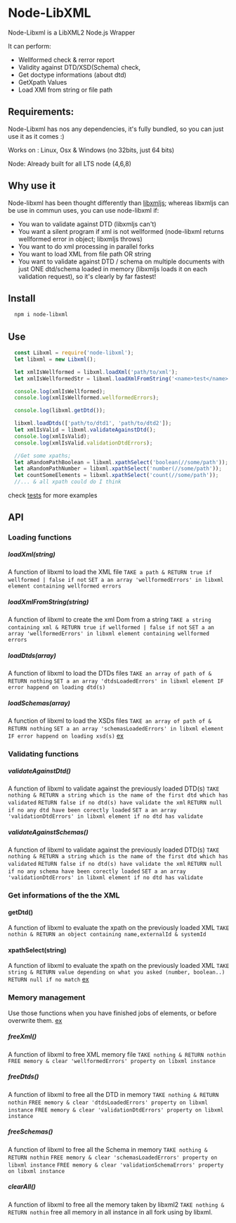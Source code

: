 Node-LibXML
==========

Node-Libxml is a LibXML2 Node.js Wrapper 

It can perform:  

- Wellformed check & rerror report
- Validity against DTD/XSD(Schema) check, 
- Get doctype informations (about dtd)
- GetXpath Values
- Load XMl from string or file path

## Requirements: 

Node-Libxml has nos any dependencies, it's fully bundled, so you can just use it as it comes :)

Works on : Linux, Osx & Windows (no 32bits, just 64 bits) 

Node: Already built for all LTS node (4,6,8)

## Why use it 
Node-libxml has been thought differently than [libxmljs](https://github.com/libxmljs/libxmljs); whereas libxmljs can be use in commun uses, you can use node-libxml if:
- You wan to validate against DTD (libxmljs can't)
- You want a silent program if xml is not wellformed (node-libxml returns wellformed error in object; libxmljs throws)
- You want to do xml processing in parallel forks
- You want to load XML from file path OR string
- You want to validate against DTD / schema on multiple documents with just ONE dtd/schema loaded in memory (libxmljs loads it on each validation request), so it's clearly by far fastest!



## Install

```bash
  npm i node-libxml
```

## Use

```javascript
  const Libxml = require('node-libxml');
  let libxml = new Libxml();

  let xmlIsWellformed = libxml.loadXml('path/to/xml');
  let xmlIsWellformedStr = libxml.loadXmlFromString('<name>test</name>');

  console.log(xmlIsWellformed);
  console.log(xmlIsWellformed.wellformedErrors);

  console.log(libxml.getDtd());

  libxml.loadDtds(['path/to/dtd1', 'path/to/dtd2']);
  let xmlIsValid = libxml.validateAgainstDtd();
  console.log(xmlIsValid);
  console.log(xmlIsValid.validationDtdErrors);

  //Get some xpaths;
  let aRandomPathBoolean = libxml.xpathSelect('boolean(//some/path'));
  let aRandomPathNumber = libxml.xpathSelect('number(//some/path'));
  let countSomeElements = libxml.xpathSelect('count(//some/path'));
  //... & all xpath could do I think
```

check [tests](./test/libxml-test.js) for more examples 


## API


### Loading functions



##### loadXml(string)
A function of libxml to load the XML file
`TAKE a path & RETURN true if wellformed | false if not`
`SET a an array 'wellformedErrors' in libxml element containing wellformed errors`

##### loadXmlFromString(string)
A function of libxml to create the xml Dom from a string
`TAKE a string containing xml & RETURN true if wellformed | false if not`
`SET a an array 'wellformedErrors' in libxml element containing wellformed errors`


##### loadDtds(array)
A function of libxml to load the DTDs files
`TAKE an array of path of & RETURN nothing`
`SET a an array 'dtdsLoadedErrors' in libxml element IF error happend on loading dtd(s)`


##### loadSchemas(array)
A function of libxml to load the XSDs files
`TAKE an array of path of & RETURN nothing`
`SET a an array 'schemasLoadedErrors' in libxml element IF error happend on loading xsd(s)`
[ex](./test/libxml-test.js#L157)


### Validating functions


##### validateAgainstDtd()
A function of libxml to validate against the previously loaded DTD(s)
`TAKE nothing & RETURN a string which is the name of the first dtd which has validated`
`RETURN false if no dtd(s) have validate the xml`
`RETURN null if no any dtd have been corectly loaded`
`SET a an array 'validationDtdErrors' in libxml element if no dtd has validate`

##### validateAgainstSchemas()
A function of libxml to validate against the previously loaded DTD(s)
`TAKE nothing & RETURN a string which is the name of the first dtd which has validated`
`RETURN false if no dtd(s) have validate the xml`
`RETURN null if no any schema have been corectly loaded`
`SET a an array 'validationDtdErrors' in libxml element if no dtd has validate`


### Get informations of the the XML


#### getDtd()
A function of libxml to evaluate the xpath on the previously loaded XML
`TAKE nothin & RETURN an object containing name,externalId & systemId`


#### xpathSelect(string)
A function of libxml to evaluate the xpath on the previously loaded XML
`TAKE string & RETURN value depending on what you asked (number, boolean..)`
`RETURN null if no match`
[ex](./test/libxml-test.js#L69)


### Memory management
Use those functions when you have finished jobs of elements, or before overwrite them.
[ex](./test/libxml-test.js#100)


##### freeXml()
A function of libxml to free XML memory file
`TAKE nothing & RETURN nothin`
`FREE memory & clear 'wellformedErrors' property on libxml instance`


##### freeDtds()
A function of libxml to free all the DTD in memory
`TAKE nothing & RETURN nothin`
`FREE memory & clear 'dtdsLoadedErrors' property on libxml instance`
`FREE memory & clear 'validationDtdErrors' property on libxml instance`


##### freeSchemas()
A function of libxml to free all the Schema in memory
`TAKE nothing & RETURN nothin`
`FREE memory & clear 'schemasLoadedErrors' property on libxml instance`
`FREE memory & clear 'validationSchemaErrors' property on libxml instance`


##### clearAll()
A function of libxml to free all the memory taken by libxml2
`TAKE nothing & RETURN nothin`
free all memory in all instance in all fork using by libxml.

